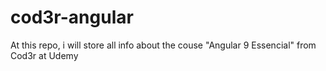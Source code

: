 # cod3r-angular
At this repo, i will store all info about the couse "Angular 9 Essencial" from Cod3r at Udemy
